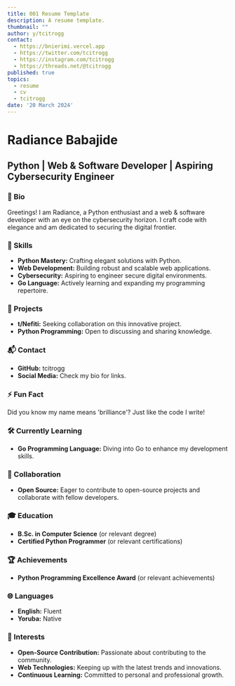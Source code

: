 ```yaml
---
title: 001 Resume Template
description: A resume template.
thumbnail: ""
author: y/tcitrogg
contact:
  - https://bnierimi.vercel.app
  - https://twitter.com/tcitrogg
  - https://instagram.com/tcitrogg
  - https://threads.net/@tcitrogg
published: true
topics:
  - resume
  - cv
  - tcitrogg
date: '20 March 2024'
---
```


# Radiance Babajide

## Python | Web & Software Developer | Aspiring Cybersecurity Engineer

### 📜 Bio
Greetings! I am Radiance, a Python enthusiast and a web & software developer with an eye on the cybersecurity horizon. I craft code with elegance and am dedicated to securing the digital frontier.

### 🌟 Skills
- **Python Mastery:** Crafting elegant solutions with Python.
- **Web Development:** Building robust and scalable web applications.
- **Cybersecurity:** Aspiring to engineer secure digital environments.
- **Go Language:** Actively learning and expanding my programming repertoire.

### 🚀 Projects
- **t/Nefiti:** Seeking collaboration on this innovative project.
- **Python Programming:** Open to discussing and sharing knowledge.

### 📬 Contact
- **GitHub:** tcitrogg
- **Social Media:** Check my bio for links.

### ⚡ Fun Fact
Did you know my name means 'brilliance'? Just like the code I write!

### 🛠️ Currently Learning
- **Go Programming Language:** Diving into Go to enhance my development skills.

### 🤝 Collaboration
- **Open Source:** Eager to contribute to open-source projects and collaborate with fellow developers.

### 🎓 Education
- **B.Sc. in Computer Science** (or relevant degree)
- **Certified Python Programmer** (or relevant certifications)

### 🏆 Achievements
- **Python Programming Excellence Award** (or relevant achievements)

### 🌐 Languages
- **English:** Fluent
- **Yoruba:** Native

### 🎈 Interests
- **Open-Source Contribution:** Passionate about contributing to the community.
- **Web Technologies:** Keeping up with the latest trends and innovations.
- **Continuous Learning:** Committed to personal and professional growth.

